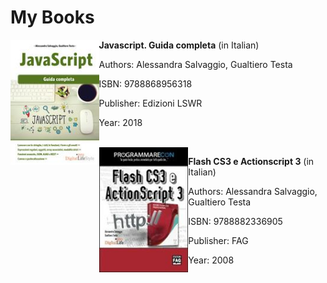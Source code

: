 # My Books

<img align="left" src="../assets/images/javascript.jpg" alt="cover" height="200" /> 

**Javascript. Guida completa**  (in Italian)

Authors: Alessandra Salvaggio, Gualtiero Testa

ISBN: 9788868956318

Publisher: Edizioni LSWR

Year: 2018

<br/>

<img align="left" src="../assets/images/flash-actionscript.jpg" alt="cover" height="200" /> 

**Flash CS3 e Actionscript 3**  (in Italian)

Authors: Alessandra Salvaggio, Gualtiero Testa

ISBN: 9788882336905

Publisher: FAG

Year: 2008
